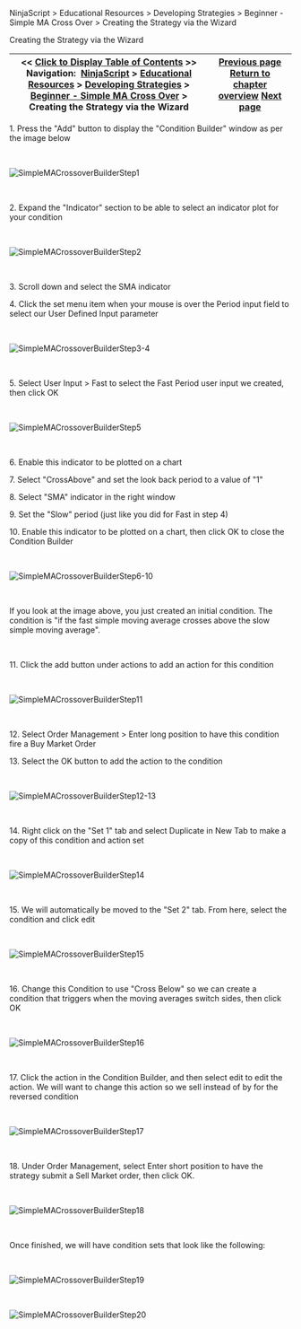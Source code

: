 ﻿


NinjaScript \> Educational Resources \> Developing Strategies \> Beginner \- Simple MA Cross Over \> Creating the Strategy via the Wizard






















Creating the Strategy via the Wizard







| \<\< [Click to Display Table of Contents](creating_the_strategy_via_the_.md) \>\> **Navigation:**     [NinjaScript](ninjascript-1.md) \> [Educational Resources](educational_resources-1.md) \> [Developing Strategies](developing_strategies-1.md) \> [Beginner \- Simple MA Cross Over](beginner_-_simple_ma_cross_ove-1.md) \> Creating the Strategy via the Wizard | [Previous page](set_up10-1.md) [Return to chapter overview](beginner_-_simple_ma_cross_ove-1.md) [Next page](creating_the_strategy_via_self-1.md) |
| --- | --- |











1\. Press the "Add" button to display the "Condition Builder" window as per the image below


 


![SimpleMACrossoverBuilderStep1](simplemacrossoverbuilderstep1.png)


 


2\. Expand the "Indicator" section to be able to select an indicator plot for your condition


 


![SimpleMACrossoverBuilderStep2](simplemacrossoverbuilderstep2.png)


 


3\. Scroll down and select the SMA indicator


4\. Click the set menu item when your mouse is over the Period input field to select our User Defined Input parameter


 


![SimpleMACrossoverBuilderStep3-4](simplemacrossoverbuilderstep3-4.png)


 


5\. Select User Input \> Fast to select the Fast Period user input we created, then click OK


 


![SimpleMACrossoverBuilderStep5](simplemacrossoverbuilderstep5.png)


   

6\. Enable this indicator to be plotted on a chart


7\. Select "CrossAbove" and set the look back period to a value of "1"   

8\. Select "SMA" indicator in the right window


9\. Set the "Slow" period (just like you did for Fast in step 4\)


10\. Enable this indicator to be plotted on a chart, then click OK to close the Condition Builder


 


![SimpleMACrossoverBuilderStep6-10](simplemacrossoverbuilderstep6-10.png)


 


If you look at the image above, you just created an initial condition. The condition is "if the fast simple moving average crosses above the slow simple moving average".


 


11\. Click the add button under actions to add an action for this condition


 


![SimpleMACrossoverBuilderStep11](simplemacrossoverbuilderstep11.png)


 


12\. Select Order Management \> Enter long position to have this condition fire a Buy Market Order


13\. Select the OK button to add the action to the condition


 


![SimpleMACrossoverBuilderStep12-13](simplemacrossoverbuilderstep12-13.png)


 


14\. Right click on the "Set 1" tab and select Duplicate in New Tab to make a copy of this condition and action set


 


![SimpleMACrossoverBuilderStep14](simplemacrossoverbuilderstep14.png)


   

15\. We will automatically be moved to the "Set 2" tab. From here, select the condition and click edit


 


![SimpleMACrossoverBuilderStep15](simplemacrossoverbuilderstep15.png)


 


16\. Change this Condition to use "Cross Below" so we can create a condition that triggers when the moving averages switch sides, then click OK


 


![SimpleMACrossoverBuilderStep16](simplemacrossoverbuilderstep16.png)


 


17\. Click the action in the Condition Builder, and then select edit to edit the action. We will want to change this action so we sell instead of by for the reversed condition


 


![SimpleMACrossoverBuilderStep17](simplemacrossoverbuilderstep17.png)


 


18\. Under Order Management, select Enter short position to have the strategy submit a Sell Market order, then click OK.


 


![SimpleMACrossoverBuilderStep18](simplemacrossoverbuilderstep18.png)


 


Once finished, we will have condition sets that look like the following:


 


![SimpleMACrossoverBuilderStep19](simplemacrossoverbuilderstep19.png)


 


![SimpleMACrossoverBuilderStep20](simplemacrossoverbuilderstep20.png)








